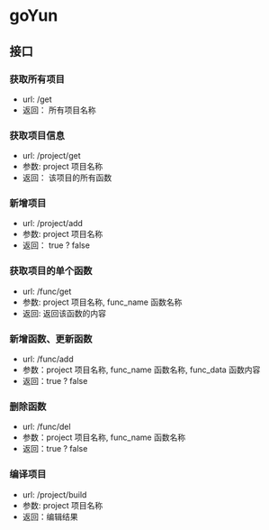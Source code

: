 # goYun
## 接口
### 获取所有项目
* url: /get
* 返回： 所有项目名称
### 获取项目信息
* url: /project/get
* 参数: project 项目名称
* 返回： 该项目的所有函数
### 新增项目
* url: /project/add
* 参数: project 项目名称
* 返回： true ? false
### 获取项目的单个函数
* url: /func/get
* 参数: project 项目名称, func_name 函数名称
* 返回: 返回该函数的内容
### 新增函数、更新函数
* url: /func/add
* 参数：project 项目名称, func_name 函数名称, func_data 函数内容
* 返回：true ? false
### 删除函数
* url: /func/del
* 参数：project 项目名称, func_name 函数名称
* 返回：true ? false
### 编译项目
* url: /project/build
* 参数: project 项目名称
* 返回：编辑结果
